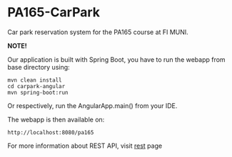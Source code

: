 # PA165-CarPark

Car park reservation system for the PA165 course at FI MUNI.

**NOTE!**

Our application is built with Spring Boot, you have to run the webapp from base directory using:

```
mvn clean install
cd carpark-angular
mvn spring-boot:run
```

Or respectively, run the AngularApp.main() from your IDE.

The webapp is then available on:
```
http://localhost:8080/pa165
```
For more information about REST API, visit [rest](https://github.com/schmidltomas/PA165-CarPark/wiki/Rest-Controller) page
